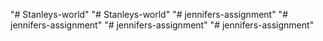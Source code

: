 "# Stanleys-world" 
"# Stanleys-world" 
"# jennifers-assignment" 
"# jennifers-assignment" 
"# jennifers-assignment" 
"# jennifers-assignment" 
